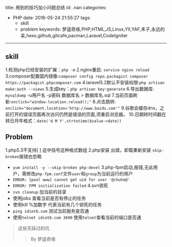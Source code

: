title: 用到的技巧加小问题总结
id: .nan
categories:
  - PHP
date: 2016-05-24 21:55:27
tags: 
	- skill
	- problem
keywords: 梦遥奇缘,PHP,HTML,JS,Linux,YII,YAF,禾子,永远的呆,hexo,github,gitcafe,pacman,Laravel,CodeIgniter
---

## skill
1.检测php已经安装的扩展：`php -m`
2.nginx重启: `service nginx reload`
3.composer配置国内镜像:`composer config repo.packagist composer https://packagist.phpcomposer.com`
4.laravel5.2默认不安装权限:`php artisan make:auth --views`
5.生成key：`php artisan key:generate`
6.导出数据库: `mysqldump` -u用户名 -p密码 数据库名 > 数据库名.sql 
7.当前页面刷新:`onclick="window.location.reload();"`
8.点击跳转: `onclick="document.location='http://www.baidu.com'"`
9.谷歌会缓存dns，之前打开的错误页面再次访问仍然是错误的页面,须重启浏览器。
10.日期转时间戳在转日月年格式：`date('d M Y',strtotime($value->date))`
## Problem
1.php5.3不支持[ ] 这中括号这种格式数组
2.php安装 出错，卸载重新安装  `skip-broken`报错也忽略
+ `yum install -y --skip-broken php-devel`
3.php-fpm启动,报错,无此用户，需修改`php-fpm.conf`文件`user`和`group`为当前运行的用户
+ `ERROR: [pool www] cannot get uid for user '@chuhe@'`
+ `ERROR: FPM initialization failed`
4.svn锁死
+ `svn cleanup` 加当前的目录
+ 使用jobs 查看当前是否有停止的任务
+ 使用kill %加数字   代表当前有几个锁死的任务
+ `ping idiot6.com` 测试当前服务是否通
+ 使用`telnet idiot6.com 3690`   使用`telnet`查看当前的端口是否通
> 这些天踩过的坑
 >> By 梦遥奇缘
